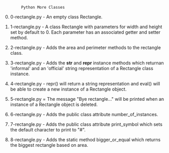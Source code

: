 			Python More Classes
0. 0-rectangle.py - An empty class Rectangle.

1. 1-rectangle.py - A class Rectangle with parameters for width and height set by default to 0. Each parameter has an associated getter and setter method.

2. 2-rectangle.py - Adds the area and perimeter methods to the rectangle class.

3. 3-rectangle.py - Adds the __str__ and __repr__ instance methods which returnan 'informal' and an 'official' string representation of a Rectangle class instance.

4. 4-rectangle.py - repr() will return a string representation and eval() will be able to create a new instance of a Rectangle object.

5. 5-rectangle.py = The message "Bye rectangle..." will be printed when an instance of a Rectangle object is deleted.

6. 6-rectangle.py - Adds the public class attribute number_of_instances.

7. 7-rectangle.py - Adds the public class attribute print_symbol which sets the default character to print to "#".

8. 8-rectangle.py - Adds the static method bigger_or_equal which returns the biggest rectangle based on area.
